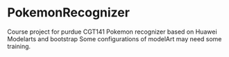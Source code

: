 # PokemonRecognizer
Course project for purdue CGT141
Pokemon recognizer based on Huawei Modelarts and bootstrap
Some configurations of modelArt may need some training.

